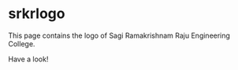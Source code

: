 # srkrlogo

This page contains the logo of Sagi Ramakrishnam Raju Engineering College.

Have a look!
